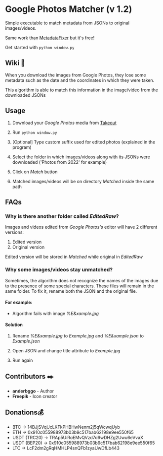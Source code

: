 # Google Photos Matcher (v 1.2)

Simple executable to match metadata from JSONs to original images/videos.

Same work than [MetadataFixer](https://metadatafixer.com/pricing) but it's free!

Get started with `python window.py`

## Wiki 📖

When you download the images from Google Photos, they lose some metadata such as the date and the coordinates in which they were taken.

This algorithm is able to match this information in the image/video from the downloaded JSONs

## Usage

1. Download your _Google Photos_ media from [Takeout](https://takeout.google.com/)

2. Run `python window.py`

3. [Optional] Type custom suffix used for edited photos (explained in the program)

4. Select the folder in which images/videos along with its JSONs were downloaded ('Photos from 2022' for example)

5. Click on _Match_ button

6. Matched images/videos will be on directory _Matched_ inside the same path

## FAQs

### Why is there another folder called _EditedRaw_?

Images and videos edited from _Google Photos's_ editor will have 2 different versions: 

  1. Edited version
  2. Original version
  
Edited version will be stored in _Matched_ while original in _EditedRaw_

### Why some images/videos stay unmatched?

Sometimes, the algorithm does not recognize the names of the images due to the presence of some special characters. These files will remain in the same folder. To fix it, rename both the JSON and the original file.

#### For example: 

  - Algorithm fails with image _%E&xample.jpg_


#### Solution

1. Rename _%E&xample.jpg_ to _Example.jpg_ and _%E&xample.json_ to _Example.json_ 

2. Open JSON and change title attribute to _Example.jpg_

3. Run again

## Contributors ✒️

* **anderbggo** - Author
* **Freepik** - Icon creator

## Donations💰

* BTC -> 14BJjSVqUcLKFkPHBHwNenm2j5qWcwqUyb
* ETH -> 0x910c055988973b03b9c517bab62198e9ee550f65
* USDT (TRC20) -> TRAp5UiRoEMvQVzd7d6wDHZg2Uwu6eVvaX
* USDT (BEP20) -> 0x910c055988973b03b9c517bab62198e9ee550f65
* LTC -> LcF2dm2gRqHMHLP4snQFb1zyaUwDfLb443
